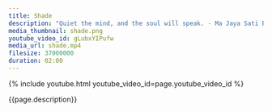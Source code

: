 ```yaml
---
title: Shade
description: "Quiet the mind, and the soul will speak. - Ma Jaya Sati Bhagavati"
media_thumbnail: shade.png
youtube_video_id: gLubxYIPufw
media_url: shade.mp4
filesize: 37000000
duration: 02:00
---
```


{% include youtube.html youtube_video_id=page.youtube_video_id %}

<div class="buddha_quote">{{page.description}}</div>
